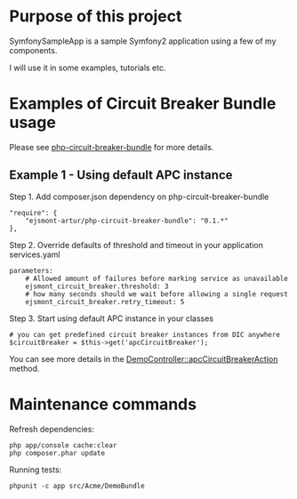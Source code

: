 # Purpose of this project

SymfonySampleApp is a sample Symfony2 application using a few of my components.

I will use it in some examples, tutorials etc.

# Examples of Circuit Breaker Bundle usage

Please see [php-circuit-breaker-bundle](https://github.com/ejsmont-artur/php-circuit-breaker-bundle) for more details.

## Example 1 - Using default APC instance

Step 1. Add composer.json dependency on php-circuit-breaker-bundle

    "require": {
        "ejsmont-artur/php-circuit-breaker-bundle": "0.1.*"
    },

Step 2. Override defaults of threshold and timeout in your application services.yaml

    parameters:
        # Allowed amount of failures before marking service as unavailable
        ejsmont_circuit_breaker.threshold: 3
        # how many seconds should we wait before allowing a single request
        ejsmont_circuit_breaker.retry_timeout: 5

Step 3. Start using default APC instance in your classes

    # you can get predefined circuit breaker instances from DIC anywhere
    $circuitBreaker = $this->get('apcCircuitBreaker');

You can see more details in the [DemoController::apcCircuitBreakerAction](https://github.com/ejsmont-artur/SymfonySampleApp/blob/master/src/Acme/DemoBundle/Controller/DemoController.php) method.

# Maintenance commands

Refresh dependencies:

    php app/console cache:clear
    php composer.phar update

Running tests:

    phpunit -c app src/Acme/DemoBundle

